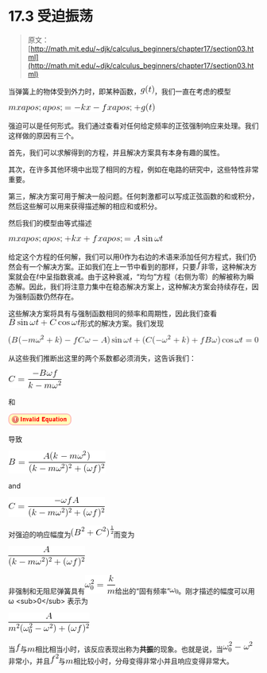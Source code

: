 # 17.3 受迫振荡

> 原文： [http://math.mit.edu/~djk/calculus_beginners/chapter17/section03.html](http://math.mit.edu/~djk/calculus_beginners/chapter17/section03.html)

当弹簧上的物体受到外力时，即某种函数，![](img/tex-096254c7552111f593bb632a91205f32.gif)，我们一直在考虑的模型

![](img/tex-62ed7bba2cfe49434071ba99c864dc08.gif)

强迫可以是任何形式。我们通过查看对任何给定频率的正弦强制响应来处理。我们这样做的原因有三个。

首先，我们可以求解得到的方程，并且解决方案具有本身有趣的属性。

其次，在许多其他环境中出现了相同的方程，例如在电路的研究中，这些特性非常重要。

第三，解决方案可用于解决一般问题。任何刺激都可以写成正弦函数的和或积分，然后这些解可以用来获得描述解的相应和或积分。

然后我们的模型由等式描述

![](img/tex-e5ce6f7d09958d069db8d9f7762b1531.gif)

给定这个方程的任何解，我们可以用![](img/tex-cfcd208495d565ef66e7dff9f98764da.gif)作为右边的术语来添加任何方程式，我们仍然会有一个解决方案。正如我们在上一节中看到的那样，只要![](img/tex-8fa14cdd754f91cc6554c9e71929cce7.gif)非零，这种解决方案就会在![](img/tex-e358efa489f58062f10dd7316b65649e.gif)中呈指数衰减。由于这种衰减，“均匀”方程（右侧为零）的解被称为瞬态解。因此，我们将注意力集中在稳态解决方案上，这种解决方案会持续存在，因为强制函数仍然存在。

这些解决方案将具有与强制函数相同的频率和周期性，因此我们查看![](img/tex-477c7da6d1f7ae2aba8b90548192f81a.gif)形式的解决方案。我们发现

![](img/tex-f05ec514dd959e7d9f1a57c63662c506.gif)

从这些我们推断出这里的两个系数都必须消失，这告诉我们：

![](img/tex-f582423097c89323271dba63fbd316ed.gif)

和

![](img/tex-35b3257341e98dfbd39176d62b0ae430.gif)

导致

![](img/tex-0f73c6f89bf84215712ca7357d712c61.gif)

and

![](img/tex-771f90b721a9d97ab6f041577b1b3f28.gif)

对强迫的响应幅度为![](img/tex-e4b3d5bcdd1c9dec90571abae80d0164.gif)而变为

![](img/tex-04372a64ea8101587d32afa75c0e4e60.gif)

非强制和无阻尼弹簧具有![](img/tex-0f7942f4bfc403c48371fa68f173079a.gif)给出的“固有频率”![](img/tex-b0e7a386c3bc9554d58b4d928100ba01.gif)。刚才描述的幅度可以用ω &lt;sub&gt;0&lt;/sub&gt; 表示为

![](img/tex-93c0a605102b6d299c7b0c1c7ff0d885.gif)

当![](img/tex-8fa14cdd754f91cc6554c9e71929cce7.gif)与![](img/tex-6f8f57715090da2632453988d9a1501b.gif)相比相当小时，该反应表现出称为**共振**的现象。也就是说，当![](img/tex-b4cd9e0225edca2557f57ab3336c045a.gif)非常小，并且![](img/tex-fb4f23824ac2741ea310a44278a235b2.gif)与![](img/tex-6f8f57715090da2632453988d9a1501b.gif)相比较小时，分母变得非常小并且响应变得非常大。